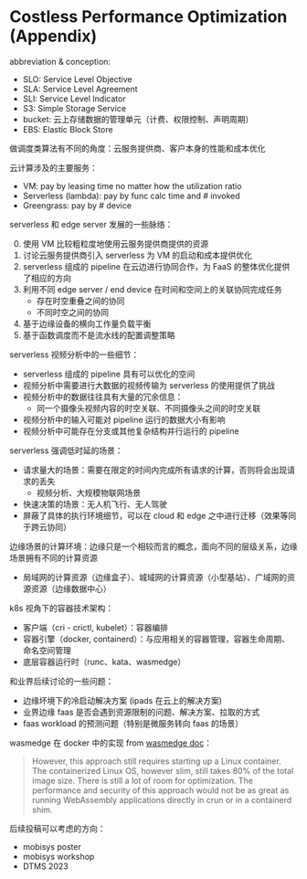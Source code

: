 # Costless Performance Optimization (Appendix)

abbreviation & conception:

- SLO: Service Level Objective
- SLA: Service Level Agreement
- SLI: Service Level Indicator
- S3: Simple Storage Service
- bucket: 云上存储数据的管理单元（计费、权限控制、声明周期）
- EBS: Elastic Block Store

做调度类算法有不同的角度：云服务提供商、客户本身的性能和成本优化

云计算涉及的主要服务：

- VM: pay by leasing time no matter how the utilization ratio
- Serverless (lambda): pay by func calc time and # invoked
- Greengrass: pay by # device

serverless 和 edge server 发展的一些脉络：

0. 使用 VM 比较粗粒度地使用云服务提供商提供的资源
1. 讨论云服务提供商引入 serverless 为 VM 的启动和成本提供优化
2. serverless 组成的 pipeline 在云边进行协同合作，为 FaaS 的整体优化提供了相应的方向
3. 利用不同 edge server / end device 在时间和空间上的关联协同完成任务
   - 存在时空重叠之间的协同
   - 不同时空之间的协同
4. 基于边缘设备的横向工作量负载平衡
5. 基于函数调度而不是流水线的配置调整策略

serverless 视频分析中的一些细节：

- serverless 组成的 pipeline 具有可以优化的空间
- 视频分析中需要进行大数据的视频传输为 serverless 的使用提供了挑战
- 视频分析中的数据往往具有大量的冗余信息：
  - 同一个摄像头视频内容的时空关联、不同摄像头之间的时空关联
- 视频分析中的输入可能对 pipeline 运行的数据大小有影响
- 视频分析中可能存在分支或其他复杂结构并行运行的 pipeline

serverless 强调低时延的场景：

- 请求量大的场景：需要在限定的时间内完成所有请求的计算，否则将会出现请求的丢失
  - 视频分析、大规模物联网场景
- 快速决策的场景：无人机飞行、无人驾驶
- 屏蔽了具体的执行环境细节，可以在 cloud 和 edge 之中进行迁移（效果等同于跨云协同）

边缘场景的计算环境：边缘只是一个相较而言的概念，面向不同的层级关系，边缘场景拥有不同的计算资源

- 局域网的计算资源（边缘盒子）、城域网的计算资源（小型基站）、广域网的资源资源（边缘数据中心）

k8s 视角下的容器技术架构：

- 客户端（cri - crictl, kubelet）：容器编排
- 容器引擎（docker, containerd）：与应用相关的容器管理，容器生命周期、命名空间管理
- 底层容器运行时（runc、kata、wasmedge）

和业界后续讨论的一些问题：

- 边缘坏境下的冷启动解决方案 (ipads 在云上的解决方案)
- 业界边缘 faas 是否会遇到资源限制的问题、解决方案、拉取的方式
- faas workload 的预测问题（特别是微服务转向 faas 的场景）

wasmedge 在 docker 中的实现 from [wasmedge doc](https://wasmedge.org/docs/develop/deploy/using-wasmedge-in-docker/)：

> However, this approach still requires starting up a Linux container. The containerized Linux OS, however slim, still takes 80% of the total image size. There is still a lot of room for optimization. The performance and security of this approach would not be as great as running WebAssembly applications directly in crun or in a containerd shim.

后续投稿可以考虑的方向：

- mobisys poster
- mobisys workshop
- DTMS 2023
